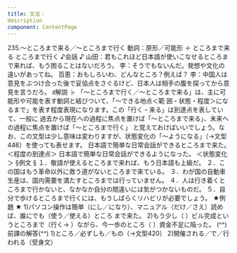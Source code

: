 ```yaml
---
title: 文法：
description
component: ContentPage
---
```



235.～ところまで来る／～ところまで行く
動詞：原形／可能形 ＋ ところまで来る
ところまで行く
♪会話 ♪
山田：君もこれほど日本語が使いこなせるところまで来れば、もう困ることはないだろう。
李：そうでもないんだ。発想や文化の違いがあってね。 百恵：おもしろいわ、どんなところ？例えば？
李：中国人は意見をぶつけ合った後で妥協点をさぐるけど、日本人は相手の腹を探ってから意見を言うだろ。
♯解説 ♭
「～ところまで行く／～ところまで来る」は、主に可能形や可能を表す動詞と結びついて、「～できる地点＜範
囲・状態・程度＞になるまで」を表す程度表現になります。この「行く・来る」は到達点を表していて、一般に 過去から現在への過程に焦点を置けば「～ところまで来る」、未来への過程に焦点を置けば「～ところまで行く」 と覚えておけばいいでしょう。なお、この文型は少し意味は変わりますが、状態変化の「～ようになる」（→文型
446）を使っても表せます。 日本語で簡単な日常会話ができるところまで来た。＜程度の到達点＞ 日本語で簡単な日常会話ができるようになった。 ＜状態変化＞
§例文 §
１．敬語が使えるところまで来れば、もう日本語も上級だ。
２．この国はもう革命以外に救う道がないところまで来ている。
３．わが国の自動車生産は、国内需要を満たすところまでは行っていません。
４．人は行き着くところまで行かないと、なかなか自分の間違いには気がつかないものだ。
５．自分で歩けるところまで行くには、もうしばらくリハビリが必要でしょう。
★例題 ★
1)パソコン操作は簡単（にし／になり）、マニュアル（だけ／さえ）読めば、誰にでも（使う／使える）ところ まで来た。
2)もう少し（ ）ビル完成というところまで（行く→ ）ながら、今一歩のところ（ ）資金不足に陥った。
(^^)前課の解答(^^)
1)ところ／必ずしも／もの（→文型420）
2)開催される／で／行われる（受身文）
